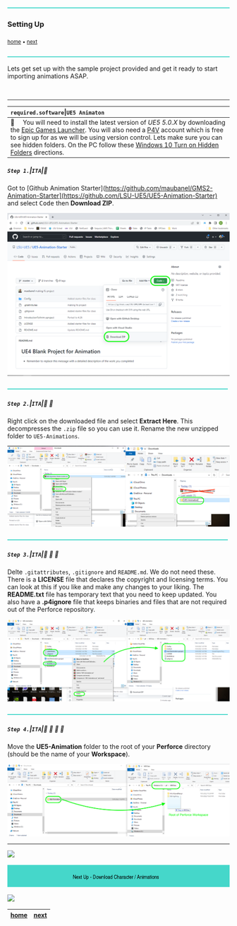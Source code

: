 ![](../images/line3.png)

### Setting Up

<sub>[home](../README.md#user-content-ue4-animations) • [next](../character-anim/README.md#user-content-download-character--animations)</sub>

![](../images/line3.png)

Lets get set up with the sample project provided and get it ready to start importing animations ASAP.

<br>

---

| `required.software`\|`UE5 Animaton`| 
| :--- |
| :floppy_disk: &nbsp; &nbsp; You will need to install the latest version of _UE5 5.0.X_ by downloading the [Epic Games Launcher](https://www.epicgames.com/store/en-US/download). You will also need a [P4V](https://www.perforce.com/downloads/helix-visual-client-p4v) account which is free to sign up for as we will be using version control. Lets make sure you can see hidden folders. On the PC follow these [Windows 10 Turn on Hidden Folders](https://support.microsoft.com/en-us/help/4028316/windows-view-hidden-files-and-folders-in-windows-10) directions.|

##### `Step 1.`\|`ITA`|:small_blue_diamond:

Got to [Github Animation Starter](https://github.com/maubanel/GMS2-Animation-Starter](https://github.com/LSU-UE5/UE5-Animation-Starter) and select <kbd>Code</kbd> then **Download ZIP**.

![download starter project](images/animiationStarter.png)

![](../images/line2.png)

##### `Step 2.`\|`ITA`|:small_blue_diamond: :small_blue_diamond: 
Right click on the downloaded file and select **Extract Here**.  This decompresses the `.zip` file so you can use it.  Rename the new unzipped folder to `UE5-Animations`.

![unzip and rename folder](images/extractDelete.png)

![](../images/line2.png)

##### `Step 3.`\|`ITA`|:small_blue_diamond: :small_blue_diamond: :small_blue_diamond:

Delte `.gitattributes`, `.gitignore` and `README.md`. We do not need these. There is a **LICENSE** file that declares the copyright and licensing terms. You can look at this if you like and make any changes to your liking. The **README.txt** file has temporary text that you need to keep updated. You also have a **.p4ignore** file that keeps binaries and files that are not required out of the Perforce repository. 

![delete git files](images/deleteGitFiles.png)

![](../images/line2.png)

##### `Step 4.`\|`ITA`|:small_blue_diamond: :small_blue_diamond: :small_blue_diamond: :small_blue_diamond:

Move the **UE5-Animation** folder to the root of your **Perforce** directory (should be the name of your **Workspace**).

![move project to P4 Workspace](images/moveFolder.png)

___

![](../images/line1.png)

<!-- <img src="https://via.placeholder.com/1000x100/45D7CA/000000/?text=Next Up - Download Character / Animations"> -->
![next up next tile](images/banner.png)

![](../images/line1.png)

| [home](../README.md#user-content-ue4-animations) | [next](../character-anim/README.md#user-content-download-character--animations)|
|---|---|
